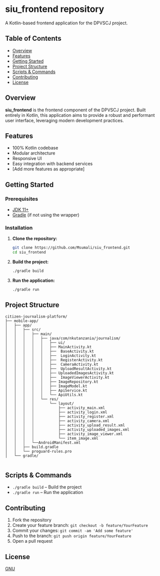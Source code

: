 
# siu_frontend repository

A Kotlin-based frontend application for the DPVSCJ project.

## Table of Contents

- [Overview](#overview)
- [Features](#features)
- [Getting Started](#getting-started)
- [Project Structure](#project-structure)
- [Scripts & Commands](#scripts--commands)
- [Contributing](#contributing)
- [License](#license)

## Overview

**siu_frontend** is the frontend component of the DPVSCJ project. Built entirely in Kotlin, this application aims to provide a robust and performant user interface, leveraging modern development practices.

## Features

- 100% Kotlin codebase
- Modular architecture
- Responsive UI
- Easy integration with backend services
- [Add more features as appropriate]

## Getting Started

### Prerequisites

- [JDK 11+](https://adoptopenjdk.net/)
- [Gradle](https://gradle.org/install/) (if not using the wrapper)

### Installation

1. **Clone the repository:**
   ```bash
   git clone https://github.com/Msumali/siu_frontend.git
   cd siu_frontend
   ```

2. **Build the project:**
   ```bash
   ./gradle build
   ```

3. **Run the application:**
   ```bash
   ./gradle run
   ```

## Project Structure

```text
citizen-journalism-platform/
├── mobile-app/
│   ├── app/
│   │   ├── src/
│   │   │   ├── main/
│   │   │   │   ├── java/com/nkutanzania/journalism/
│   │   │   │   │   ├── ui/
│   │   │   │   │   ├── MainActivity.kt
│   │   │   │   │   ├──  BaseActivity.kt
│   │   │   │   │   ├──  LoginActivity.kt
│   │   │   │   │   ├──  RegisterActivity.kt
│   │   │   │   │   ├──  CameraActivity.kt
│   │   │   │   │   ├──  UploadResultActivity.kt
│   │   │   │   │   ├── UploadedImagesActivity.kt
│   │   │   │   │   ├──  ImageViewerActivity.kt
│   │   │   │   │   ├── ImageRepository.kt
│   │   │   │   │   ├── ImageModel.kt
│   │   │   │   │   ├── ApiService.kt
│   │   │   │   │   └── ApiUtils.kt
│   │   │   │   └── res/
│   │   │   │       └── layout/
│   │   │   │           ├── activity_main.xml
│   │   │   │           ├── activity_login.xml
│   │   │   │           ├── activity_register.xml
│   │   │   │           ├── activity_camera.xml
│   │   │   │           ├── activity_upload_result.xml
│   │   │   │           ├── activity_uploaded_images.xml
│   │   │   │           ├── activity_image_viewer.xml
│   │   │   │           └── item_image.xml
│   │   │   └──AndroidManifest.xml
│   │   ├── build.gradle
│   │   └── proguard-rules.pro
│   └── gradle/
            
```

## Scripts & Commands

- `./gradle build` – Build the project
- `./gradle run` – Run the application

## Contributing

1. Fork the repository
2. Create your feature branch: `git checkout -b feature/YourFeature`
3. Commit your changes: `git commit -am 'Add some feature'`
4. Push to the branch: `git push origin feature/YourFeature`
5. Open a pull request

## License

[GNU](LICENSE)
